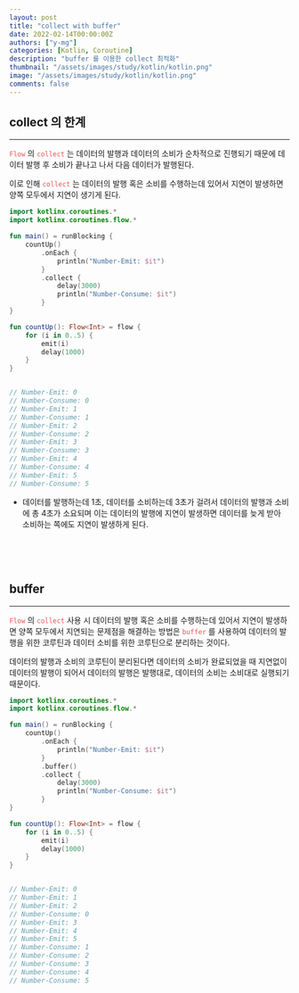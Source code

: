 ```yaml
---
layout: post
title: "collect with buffer"
date: 2022-02-14T00:00:00Z
authors: ["y-mg"]
categories: [Kotlin, Coroutine]
description: "buffer 를 이용한 collect 최적화"
thumbnail: "/assets/images/study/kotlin/kotlin.png"
image: "/assets/images/study/kotlin/kotlin.png"
comments: false
---
```



## collect 의 한계
***
<code style="color: #eb5657;">Flow</code> 의 <code style="color: #eb5657;">collect</code> 는 데이터의 발행과 데이터의 소비가 순차적으로 진행되기 때문에 데이터 발행 후 소비가 끝나고 나서 다음 데이터가 발행된다.
<br/>

이로 인해 <code style="color: #eb5657;">collect</code> 는 데이터의 발행 혹은 소비를 수행하는데 있어서 지연이 발생하면 양쪽 모두에서 지연이 생기게 된다.
<br/>

```kotlin
import kotlinx.coroutines.*
import kotlinx.coroutines.flow.*

fun main() = runBlocking {
    countUp()
        .onEach {
            println("Number-Emit: $it")
        }
        .collect {
            delay(3000)
            println("Number-Consume: $it")
        }
}

fun countUp(): Flow<Int> = flow {
    for (i in 0..5) {
        emit(i)
        delay(1000)
    }
}


// Number-Emit: 0
// Number-Consume: 0
// Number-Emit: 1
// Number-Consume: 1
// Number-Emit: 2
// Number-Consume: 2
// Number-Emit: 3
// Number-Consume: 3
// Number-Emit: 4
// Number-Consume: 4
// Number-Emit: 5
// Number-Consume: 5
```
- 데이터를 발행하는데 1초, 데이터를 소비하는데 3초가 걸려서 데이터의 발행과 소비에 총 4초가 소요되며 이는 데이터의 발행에 지연이 발생하면 데이터를 늦게 받아 소비하는 쪽에도 지연이 발생하게 된다.
<br/>
<br/>
<br/>



## buffer
***
<code style="color: #eb5657;">Flow</code> 의 <code style="color: #eb5657;">collect</code> 사용 시 데이터의 발행 혹은 소비를 수행하는데 있어서 지연이 발생하면 양쪽 모두에서 지연되는 문제점을 해결하는 방법은 <code style="color: #eb5657;">buffer</code> 를 사용하여 데이터의 발행을 위한 코루틴과 데이터 소비를 위한 코루틴으로 분리하는 것이다.
<br/>

데이터의 발행과 소비의 코루틴이 분리된다면 데이터의 소비가 완료되었을 때 지연없이 데이터의 발행이 되어서 데이터의 발행은 발행대로, 데이터의 소비는 소비대로 실행되기 때문이다.
<br/>

```kotlin
import kotlinx.coroutines.*
import kotlinx.coroutines.flow.*

fun main() = runBlocking {
    countUp()
        .onEach {
            println("Number-Emit: $it")
        }
        .buffer()
        .collect {
            delay(3000)
            println("Number-Consume: $it")
        }
}

fun countUp(): Flow<Int> = flow {
    for (i in 0..5) {
        emit(i)
        delay(1000)
    }
}


// Number-Emit: 0
// Number-Emit: 1
// Number-Emit: 2
// Number-Consume: 0
// Number-Emit: 3
// Number-Emit: 4
// Number-Emit: 5
// Number-Consume: 1
// Number-Consume: 2
// Number-Consume: 3
// Number-Consume: 4
// Number-Consume: 5
```